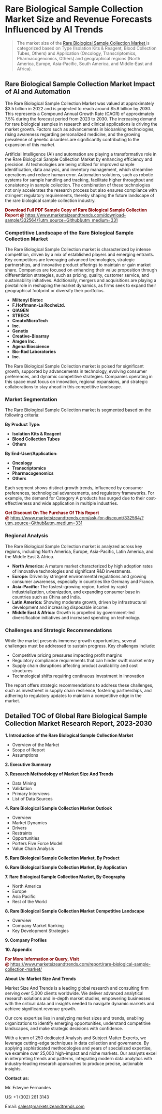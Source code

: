 <h1>Rare Biological Sample Collection Market Size and Revenue Forecasts Influenced by AI Trends</h1><blockquote><p>The market size of the <a href="https://www.marketsizeandtrends.com/download-sample/332564/?utm_source=Github&amp;utm_medium=331" target="_blank">Rare Biological Sample Collection Market </a>is categorized based on Type (Isolation Kits & Reagent, Blood Collection Tubes, Others) and Application (Oncology, Transcriptomics, Pharmacogenomics, Others) and geographical regions (North America, Europe, Asia-Pacific, South America, and Middle-East and Africa).</p></blockquote><p><h2>Rare Biological Sample Collection Market Impact of AI and Automation</h2><p>The Rare Biological Sample Collection Market was valued at approximately $3.5 billion in 2022 and is projected to reach around $5.8 billion by 2030. This represents a Compound Annual Growth Rate (CAGR) of approximately 7.5% during the forecast period from 2023 to 2030. The increasing demand for rare biological samples in research and clinical applications is driving the market growth. Factors such as advancements in biobanking technologies, rising awareness regarding personalized medicine, and the growing prevalence of genetic disorders are significantly contributing to the expansion of this market.</p><p>Artificial Intelligence (AI) and automation are playing a transformative role in the Rare Biological Sample Collection Market by enhancing efficiency and precision. AI technologies are being utilized for improved sample identification, data analysis, and inventory management, which streamline operations and reduce human error. Automation solutions, such as robotic systems for sample handling and tracking, facilitate higher throughput and consistency in sample collection. The combination of these technologies not only accelerates the research process but also ensures compliance with stringent regulatory requirements, thereby shaping the future landscape of the rare biological sample collection industry.</p></p><p><strong><span style="color: #800000;">Download Full PDF Sample Copy of Rare Biological Sample Collection Report @</span>&nbsp;</strong><a href="https://www.marketsizeandtrends.com/download-sample/332564/?utm_source=Github&amp;utm_medium=331">https://www.marketsizeandtrends.com/download-sample/332564/?utm_source=Github&amp;utm_medium=331</a></p><h3>Competitive Landscape of the Rare Biological Sample Collection Market</h3><p>The Rare Biological Sample Collection market is characterized by intense competition, driven by a mix of established players and emerging entrants. Key competitors are leveraging advanced technologies, strategic partnerships, and innovative product offerings to maintain or gain market share. Companies are focused on enhancing their value proposition through differentiation strategies, such as pricing, quality, customer service, and sustainability initiatives. Additionally, mergers and acquisitions are playing a pivotal role in reshaping the market dynamics, as firms seek to expand their geographical footprint or diversify their portfolios.</p><p><strong><p><ul><li>Miltenyi Biotec </li><li> F.Hoffmann-La RocheLtd. </li><li> QIAGEN </li><li> STRECK </li><li> CreatvMicroTech </li><li> Inc. </li><li> Genetix </li><li> Creative-Bioarray </li><li> Amgen Inc. </li><li> Agena Bioscience </li><li> Bio-Rad Laboratories </li><li> Inc.</p></li></ul></p></strong></p><p>The Rare Biological Sample Collection market is poised for significant growth, supported by advancements in technology, evolving consumer preferences, and dynamic competitive strategies. Companies operating in this space must focus on innovation, regional expansions, and strategic collaborations to stay ahead in this competitive landscape.</p><h3>Market Segmentation</h3><p>The Rare Biological Sample Collection market is segmented based on the following criteria:</p><p><strong>By Product Type:</strong></p><p><strong><p><ul><li>Isolation Kits & Reagent </li><li> Blood Collection Tubes </li><li> Others</p></li></ul></p></strong></p><p><strong>By End-User/Application:</strong></p><p><strong><p><ul><li>Oncology </li><li> Transcriptomics </li><li> Pharmacogenomics </li><li> Others</p></li></ul></p></strong></p><p>Each segment shows distinct growth trends, influenced by consumer preferences, technological advancements, and regulatory frameworks. For example, the demand for Category A products has surged due to their cost-effectiveness and wide application in multiple industries.</p><p><strong><span style="color: #800000;">Get Discount On The Purchase Of This Report @&nbsp;</span></strong><a href="https://www.marketsizeandtrends.com/ask-for-discount/332564/?utm_source=Github&amp;utm_medium=331">https://www.marketsizeandtrends.com/ask-for-discount/332564/?utm_source=Github&amp;utm_medium=331</a></p><h3>Regional Analysis</h3><p>The Rare Biological Sample Collection market is analyzed across key regions, including North America, Europe, Asia-Pacific, Latin America, and the Middle East &amp; Africa.</p><ul><li><strong>North America:</strong> A mature market characterized by high adoption rates of innovative technologies and significant R&amp;D investments.</li><li><strong>Europe:</strong> Driven by stringent environmental regulations and growing consumer awareness, especially in countries like Germany and France.</li><li><strong>Asia-Pacific:</strong> The fastest-growing region, fueled by rapid industrialization, urbanization, and expanding consumer base in countries such as China and India.</li><li><strong>Latin America:</strong> Showing moderate growth, driven by infrastructural development and increasing disposable income.</li><li><strong>Middle East &amp; Africa:</strong> Growth is propelled by government-led diversification initiatives and increased spending on technology.</li></ul><h3>Challenges and Strategic Recommendations</h3><p>While the market presents immense growth opportunities, several challenges must be addressed to sustain progress. Key challenges include:</p><ul><li>Competitive pricing pressures impacting profit margins</li><li>Regulatory compliance requirements that can hinder swift market entry</li><li>Supply chain disruptions affecting product availability and cost structures</li><li>Technological shifts requiring continuous investment in innovation</li></ul><p>The report offers strategic recommendations to address these challenges, such as investment in supply chain resilience, fostering partnerships, and adhering to regulatory updates to maintain a competitive edge in the market.</p><h2>Detailed TOC of Global Rare Biological Sample Collection Market Research Report, 2023-2030</h2><p><strong>1. Introduction of the Rare Biological Sample Collection Market</strong></p><ul><li>Overview of the Market</li><li>Scope of Report</li><li>Assumptions&nbsp;</li></ul><p><strong>2. Executive Summary</strong></p><p><strong>3. Research Methodology of <strong>Market Size And Trends</strong></strong></p><ul><li>Data Mining</li><li>Validation</li><li>Primary Interviews</li><li>List of Data Sources&nbsp;</li></ul><p><strong>4. Rare Biological Sample Collection Market Outlook</strong></p><ul><li>Overview</li><li>Market Dynamics</li><li>Drivers</li><li>Restraints</li><li>Opportunities</li><li>Porters Five Force Model</li><li>Value Chain Analysis&nbsp;</li></ul><p><strong>5. Rare Biological Sample Collection Market, By Product</strong></p><p><strong>6. Rare Biological Sample Collection Market, By Application</strong></p><p><strong>7. Rare Biological Sample Collection Market, By Geography</strong></p><ul><li>North America</li><li>Europe</li><li>Asia Pacific</li><li>Rest of the World&nbsp;</li></ul><p><strong>8. Rare Biological Sample Collection Market Competitive Landscape</strong></p><ul><li>Overview</li><li>Company Market Ranking</li><li>Key Development Strategies&nbsp;</li></ul><p><strong>9. Company Profiles</strong></p><p><strong>10. Appendix</strong></p><p><strong><span style="color: #800000;">For More Information or Query, Visit @&nbsp;</span></strong><a href="https://www.marketsizeandtrends.com/report/rare-biological-sample-collection-market/">https://www.marketsizeandtrends.com/report/rare-biological-sample-collection-market/</a></p><p></p><p><strong>About Us:&nbsp;Market Size And Trends</strong></p><p>Market Size And Trends&nbsp;is a leading global research and consulting firm serving over 5,000 clients worldwide. We deliver advanced analytical research solutions and in-depth market studies, empowering businesses with the critical data and insights needed to navigate dynamic markets and achieve significant revenue growth.</p><p>Our core expertise lies in analyzing market sizes and trends, enabling organizations to identify emerging opportunities, understand competitive landscapes, and make strategic decisions with confidence.</p><p>With a team of 250 dedicated Analysts and Subject Matter Experts, we leverage cutting-edge techniques in data collection and governance. By applying sophisticated methodologies and years of specialized expertise, we examine over 25,000 high-impact and niche markets. Our analysts excel in interpreting trends and patterns, integrating modern data analytics with industry-leading research approaches to produce precise, actionable insights.</p><p><strong>Contact us:</strong></p><p>Mr. Edwyne Fernandes</p><p>US: +1 (302) 261 3143</p><p>Email: <a href="mailto:sales@marketsizeandtrends.com">sales@marketsizeandtrends.com</a>&nbsp;</p>
